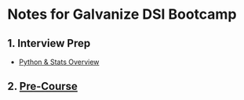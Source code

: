# Notes for Galvanize DSI Bootcamp
## 1. Interview Prep 
  * [Python & Stats Overview](/python_and_stats_overview.md)
## 2. [Pre-Course](/PreCourse.md)
